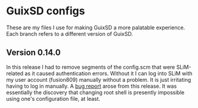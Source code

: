 # GuixSD configs
These are my files I use for making GuixSD a more palatable experience. Each branch refers to a different version of GuixSD. 

## Version 0.14.0
In this release I had to remove segments of the config.scm that were SLiM-related as it caused authentication errors. Without it I can log into SLiM with my user account (fusion809) manually without a problem. It is just irritating having to log in manually. A [bug report](https://debbugs.gnu.org/cgi/bugreport.cgi?bug=29706) arose from this release. It was essentially the discovery that changing root shell is presently impossible using one's configuration file, at least. 
